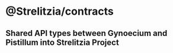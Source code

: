 # @Strelitzia/contracts

## Shared API types between Gynoecium and Pistillum into Strelitzia Project
